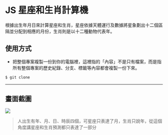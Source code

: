 # JS 星座和生肖計算機

根據出生年月日來計算星座和生肖，星座依據天體運行及數據將星象劃出十二個區隔並分配到相應的月份，生肖則是以十二種動物代表年。

## 使用方式
- 把整個專案複製一份到你的電腦裡，這裡指的「內容」不是只有檔案，而是指所有整個專案的歷史紀錄、分支、標籤等內容都會複製一份下來。
```sh
$ git clone
```

----

## 畫面截圖
![](https://i.imgur.com/Q11z9Xj.gif)
> 人出生有年、月、日、時辰四個，可星座只表達了月，生肖只說年，從這個角度講星座和生肖預測都只表達了一部分
